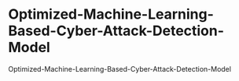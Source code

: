 # Optimized-Machine-Learning-Based-Cyber-Attack-Detection-Model
Optimized-Machine-Learning-Based-Cyber-Attack-Detection-Model
